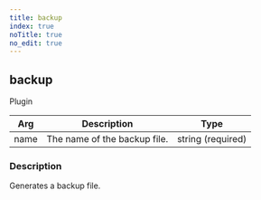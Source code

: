 ```yaml
---
title: backup
index: true
noTitle: true
no_edit: true
---
```




<div class="vql_item"></div>


## backup
<span class='vql_type label label-warning pull-right page-header'>Plugin</span>



<div class="vqlargs"></div>

Arg | Description | Type
----|-------------|-----
name|The name of the backup file.|string (required)

### Description

Generates a backup file.

